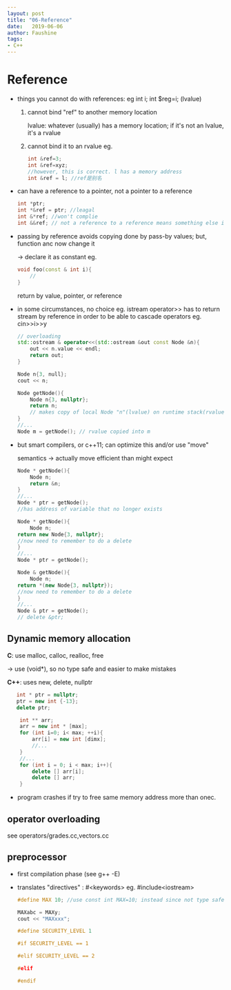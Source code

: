 ```yaml
---
layout: post
title: "06-Reference"
date:   2019-06-06
author: Faushine
tags: 
- C++
---
```

# Reference

- things you cannot do with references: eg int i; int $reg=i; (lvalue)

  1. cannot bind "ref" to another memory location

      lvalue: whatever (usually) has a memory location; if it's not an lvalue, it's a rvalue

  2. cannot bind it to an rvalue eg.

      ```c++
      int &ref=3;
      int &ref=xyz;
      //however, this is correct. l has a memory address
      int &ref = l; //ref是别名
      ```

- can have a reference to a pointer, not a pointer to a reference

    ```c++
    int *ptr;
    int *&ref = ptr; //leagal
    int &*ref; //won't complie
    int &&ref; // not a reference to a reference means something else in c++11
    ```

- passing by reference avoids copying done by pass-by values; but, function anc now change it
  
  &rarr; declare it as constant eg. 

  ```c++
  void foo(const & int i){
      //
  }  
  ```

  return by value, pointer, or reference

- in some circumstances, no choice eg. istream operator>> has to return stream by reference in order to be able to cascade operators eg. cin>>i>>y

    ```c++
    // overloading
    std::ostream & operator<<(std::ostream &out const Node &n){
        out << n.value << endl;
        return out;
    }

    Node n{3, null};
    cout << n;
    ```

    ```c++
    Node getNode(){
        Node n{3, nullptr};
        return n;
        // makes copy of local Node "n"(lvalue) on runtime stack(rvalue)
    }
    //...
    Node m = getNode(); // rvalue copied into m
    ```

- but smart compilers, or c++11; can optimize this and/or use "move"

    semantics &rarr; actually move efficient than might expect

    ```c++
    Node * getNode(){
        Node n;
        return &n;
    }
    //...
    Node * ptr = getNode();
    //has address of variable that no longer exists

    Node * getNode(){
        Node n;
    return new Node{3, nullptr};
    //now need to remember to do a delete
    }
    //...
    Node * ptr = getNode();

    Node & getNode(){
        Node n;
    return *(new Node{3, nullptr}); 
    //now need to remember to do a delete
    }
    //...
    Node & ptr = getNode();
    // delete &ptr;
    ```

## Dynamic memory allocation

**C**: use malloc, calloc, realloc, free

&rarr; use (void*), so no type safe and easier to make mistakes

**C++**: uses new, delete, nullptr

 ```c++
    int * ptr = nullptr;
    ptr = new int {-13};
    delete ptr;
```

```c++
    int ** arr;
    arr = new int * [max];
    for (int i=0; i< max; ++i){
        arr[i] = new int [dimx];
        //...
    }
    //...
    for (int i = 0; i < max; i++){
        delete [] arr[i];
        delete [] arr;
    }
 ```
    

- program crashes if try to free same memory address more than onec.

## operator overloading

see operators/grades.cc,vectors.cc

## preprocessor 

- first compilation phase (see g++ -E)

- translates "directives" : #\<keywords>
  eg. #include\<iostream>

    ```c++
    #define MAX 10; //use const int MAX=10; instead since not type safe

    MAXabc = MAXy;
    cout << "MAXxxx";

    #define SECURITY_LEVEL 1

    #if SECURITY_LEVEL == 1

    #elif SECURITY_LEVEL == 2

    #elif

    #endif
    ```
